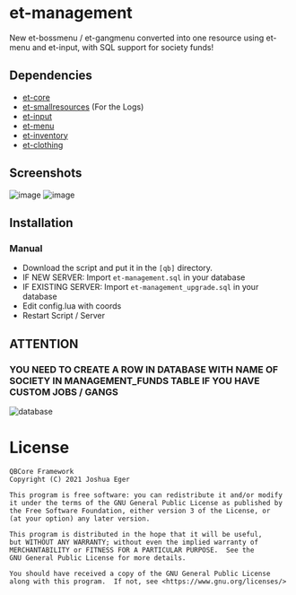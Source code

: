 # et-management

New et-bossmenu / et-gangmenu converted into one resource using et-menu and et-input, with SQL support for society funds!

## Dependencies
- [et-core](https://github.com/qbcore-framework/et-core)
- [et-smallresources](https://github.com/qbcore-framework/et-smallresources) (For the Logs)
- [et-input](https://github.com/qbcore-framework/et-input)
- [et-menu](https://github.com/qbcore-framework/et-menu)
- [et-inventory](https://github.com/qbcore-framework/et-inventory)
- [et-clothing](https://github.com/qbcore-framework/et-clothing)

## Screenshots
![image](https://i.imgur.com/9yiQZDX.png)
![image](https://i.imgur.com/MRMWeqX.png)

## Installation
### Manual
- Download the script and put it in the `[qb]` directory.
- IF NEW SERVER: Import `et-management.sql` in your database
- IF EXISTING SERVER: Import `et-management_upgrade.sql` in your database
- Edit config.lua with coords
- Restart Script / Server

## ATTENTION
### YOU NEED TO CREATE A ROW IN DATABASE WITH NAME OF SOCIETY IN MANAGEMENT_FUNDS TABLE IF YOU HAVE CUSTOM JOBS / GANGS
![database](https://i.imgur.com/6cd3NLU.png)

# License

    QBCore Framework
    Copyright (C) 2021 Joshua Eger

    This program is free software: you can redistribute it and/or modify
    it under the terms of the GNU General Public License as published by
    the Free Software Foundation, either version 3 of the License, or
    (at your option) any later version.

    This program is distributed in the hope that it will be useful,
    but WITHOUT ANY WARRANTY; without even the implied warranty of
    MERCHANTABILITY or FITNESS FOR A PARTICULAR PURPOSE.  See the
    GNU General Public License for more details.

    You should have received a copy of the GNU General Public License
    along with this program.  If not, see <https://www.gnu.org/licenses/>
